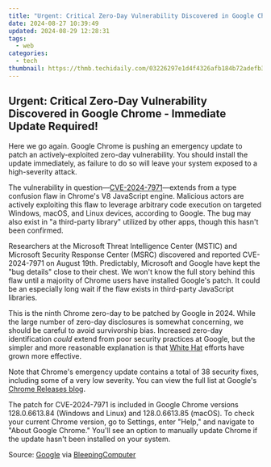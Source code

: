 ```yaml
---
title: "Urgent: Critical Zero-Day Vulnerability Discovered in Google Chrome - Immediate Update Required!"
date: 2024-08-27 10:39:49
updated: 2024-08-29 12:28:31
tags:
  - web
categories:
  - tech
thumbnail: https://thmb.techidaily.com/03226297e1d4f4326afb184b72adefb3e6177057903e76b2e2845e825a7f6538.jpg
---
```


## Urgent: Critical Zero-Day Vulnerability Discovered in Google Chrome - Immediate Update Required!

Here we go again. Google Chrome is pushing an emergency update to patch an actively-exploited zero-day vulnerability. You should install the update immediately, as failure to do so will leave your system exposed to a high-severity attack.

 The vulnerability in question—[CVE-2024-7971](https://nvd.nist.gov/vuln/detail/CVE-2024-7971)—extends from a type confusion flaw in Chrome's V8 JavaScript engine. Malicious actors are actively exploiting this flaw to leverage arbitrary code execution on targeted Windows, macOS, and Linux devices, according to Google. The bug may also exist in "a third-party library" utilized by other apps, though this hasn't been confirmed.

 Researchers at the Microsoft Threat Intelligence Center (MSTIC) and Microsoft Security Response Center (MSRC) discovered and reported CVE-2024-7971 on August 19th. Predictably, Microsoft and Google have kept the "bug details" close to their chest. We won't know the full story behind this flaw until a majority of Chrome users have installed Google's patch. It could be an especially long wait if the flaw exists in third-party JavaScript libraries.

 This is the ninth Chrome zero-day to be patched by Google in 2024\. While the large number of zero-day disclosures is somewhat concerning, we should be careful to avoid survivorship bias. Increased zero-day identification _could_ extend from poor security practices at Google, but the simpler and more reasonable explanation is that [White Hat](https://win-dash.techidaily.com/step-by-step-guide-to-downloading-and-setting-up-hp-deskjet-2600-drivers-on-win-7-8-or-10/) efforts have grown more effective.

 Note that Chrome's emergency update contains a total of 38 security fixes, including some of a very low severity. You can view the full list at Google's [Chrome Releases blog](https://chromereleases.googleblog.com/2024/08/stable-channel-update-for-desktop%5F21.html).

 The patch for CVE-2024-7971 is included in Google Chrome versions 128.0.6613.84 (Windows and Linux) and 128.0.6613.85 (macOS). To check your current Chrome version, go to Settings, enter "Help," and navigate to "About Google Chrome." You'll see an option to manually update Chrome if the update hasn't been installed on your system.

 Source: [Google](https://chromereleases.googleblog.com/2024/08/stable-channel-update-for-desktop%5F21.html) via [BleepingComputer](https://www.bleepingcomputer.com/news/security/google-fixes-ninth-actively-exploited-chrome-zero-day-in-2024/)

<ins class="adsbygoogle"
     style="display:block"
     data-ad-format="autorelaxed"
     data-ad-client="ca-pub-7571918770474297"
     data-ad-slot="1223367746"></ins>



<ins class="adsbygoogle"
     style="display:block"
     data-ad-client="ca-pub-7571918770474297"
     data-ad-slot="8358498916"
     data-ad-format="auto"
     data-full-width-responsive="true"></ins>
